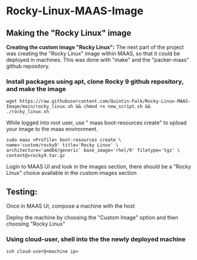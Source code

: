# Rocky-Linux-MAAS-Image

<h2>Making the "Rocky Linux" image</h2>

**Creating the custom image "Rocky Linux":**
The next part of the project was creating the "Rocky Linux" image within MAAS, so that it could be deployed in machines. This was done with "make" and the "packer-maas" github repository.

<h3>Install packages using apt, clone Rocky 9 github repository, and make the image</h3>

	wget https://raw.githubusercontent.com/Quintin-Falk/Rocky-Linux-MAAS-Image/main/rocky_linux.sh && chmod +x new_script.sh && ./rocky_linux.sh

While logged into root user, use "<Profile> maas boot-resources create" to upload your image to the maas environment.

	sudo maas <Profile> boot-resources create \
    name='custom/rocky9' title='Rocky Linux' \
    architecture='amd64/generic' base_image='rhel/9' filetype='tgz' \
    content@=rocky9.tar.gz

Login to MAAS UI and look in the images section, there should be a "Rocky Linux" choice available in the custom images section

**<h2>Testing:</h2>**

Once in MAAS UI, compose a machine with the host

Deploy the machine by choosing the "Custom Image" option and then choosing "Rocky Linux"

<h3>Using cloud-user, shell into the the newly deployed machine</h3>

	ssh cloud-user@<machine ip>

